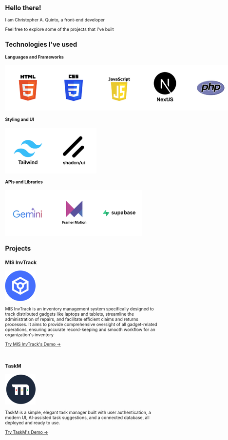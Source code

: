 ## Hello there!

<p>I am Christopher A. Quinto, a front-end developer</p>
<p>Feel free to explore some of the projects that I've built</p>

## Technologies I've used

<h4>Languages and Frameworks</h4>

<div style="display: flex;">
    <img src="html.png" height="150px" />
    <img src="css.png" height="150px" />
    <img src="js.png" height="150px"/>
    <img src="nextjs.png" height="150px"/>
    <img src="php.png" height="150px"/>
</div>

<h4>Styling and UI</h4>

<div style="display: flex;">
    <img src="tailwind.png" height="150px" />
    <img src="shadcn.png" height="150px" />
</div>

<h4>APIs and Libraries</h4>

<div style="display: flex;">
    <img src="gemini.png" height="150px" />
    <img src="framer.png" height="150px" />
    <img src="supabase.png" height="150px" />
</div>

## Projects

<h3>MIS InvTrack</h3>
<img src="mis_inv_logo.png" height="100px"/>

MIS InvTrack is an inventory management system specifically designed to track distributed gadgets like
laptops and tablets, streamline the administration of repairs, and facilitate efficient claims and returns
processes. It aims to provide comprehensive oversight of all gadget-related operations, ensuring accurate
record-keeping and smooth workflow for an organization's inventory

<a href="misinvtrack.42web.io" target="_blank">Try MIS InvTrack's Demo →</a>

</br>

<h3>TaskM</h3>
<img src="taskm.png" height="100px"/>

TaskM is a simple, elegant task manager built with user authentication, a modern UI, AI-assisted task suggestions, and a connected database, all deployed and ready to use.

<a href="task-m-three.vercel.app" target="_blank">Try TaskM's Demo →</a>
